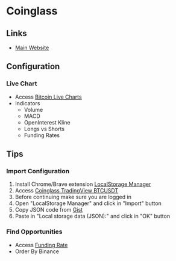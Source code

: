 # Coinglass

<!--
green 2ebd85
red e0294a
-->

## Links

- [Main Website](https://coinglass.com/)

## Configuration

### Live Chart

- Access [Bitcoin Live Charts](https://coinglass.com/tv/Binance_BTCUSDT)
- Indicators
  - Volume
  - MACD
  - OpenInterest Kline
  - Longs vs Shorts
  - Funding Rates

## Tips

### Import Configuration

1. Install Chrome/Brave extension [LocalStorage Manager](https://chrome.google.com/webstore/detail/localstorage-manager/fkhoimdhngkiicbjobkinobjkoefhkap/related)
2. Access [Coinglass TradingView BTCUSDT](https://coinglass.com/tv/Binance_BTCUSDT)
3. Before continuing make sure you are logged in
4. Open "LocalStorage Manager" and click in "Import" button
5. Copy JSON code from [Gist](https://gist.github.com/brunowego/2e5ecdd18ca6ab6d87587e3320ddf6df)
6. Paste in "Local storage data (JSON):" and click in "OK" button

### Find Opportunities

- Access [Funding Rate](https://coinglass.com/FundingRate)
- Order By Binance
